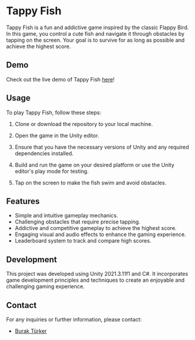 # Tappy Fish

Tappy Fish is a fun and addictive game inspired by the classic Flappy Bird. In this game, you control a cute fish and navigate it through obstacles by tapping on the screen. Your goal is to survive for as long as possible and achieve the highest score.

## Demo

Check out the live demo of Tappy Fish [here](https://youtu.be/omD5zsDHpHs)!

## Usage

To play Tappy Fish, follow these steps:

1. Clone or download the repository to your local machine.

2. Open the game in the Unity editor.

3. Ensure that you have the necessary versions of Unity and any required dependencies installed.

4. Build and run the game on your desired platform or use the Unity editor's play mode for testing.

5. Tap on the screen to make the fish swim and avoid obstacles.

## Features

- Simple and intuitive gameplay mechanics.
- Challenging obstacles that require precise tapping.
- Addictive and competitive gameplay to achieve the highest score.
- Engaging visual and audio effects to enhance the gaming experience.
- Leaderboard system to track and compare high scores.

## Development

This project was developed using Unity 2021.3.11f1 and C#. It incorporates game development principles and techniques to create an enjoyable and challenging gaming experience.

## Contact

For any inquiries or further information, please contact:

- [Burak Türker](mailto:turker.kburak@gmail.com)
